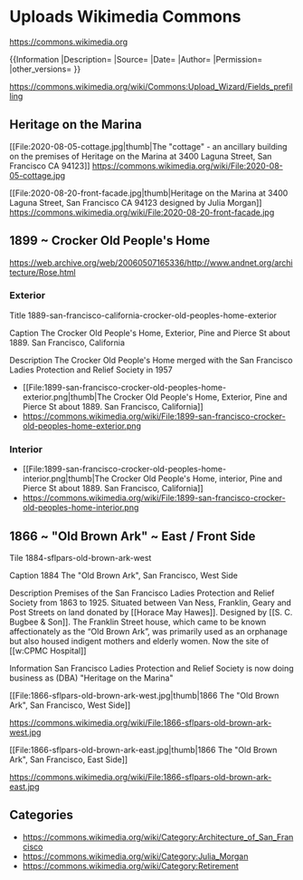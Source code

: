 # Uploads Wikimedia Commons

https://commons.wikimedia.org

{{Information
|Description=
|Source=
|Date=
|Author=
|Permission=
|other_versions=
}}

https://commons.wikimedia.org/wiki/Commons:Upload_Wizard/Fields_prefilling

## Heritage on the Marina

[[File:2020-08-05-cottage.jpg|thumb|The "cottage" - an ancillary building on the premises of Heritage on the Marina at 3400 Laguna Street, San Francisco CA 94123]]
https://commons.wikimedia.org/wiki/File:2020-08-05-cottage.jpg

[[File:2020-08-20-front-facade.jpg|thumb|Heritage on the Marina at 3400 Laguna Street, San Francisco CA 94123 designed by Julia Morgan]]
https://commons.wikimedia.org/wiki/File:2020-08-20-front-facade.jpg


## 1899 ~ Crocker Old People's Home

https://web.archive.org/web/20060507165336/http://www.andnet.org/architecture/Rose.html


### Exterior

Title
1889-san-francisco-california-crocker-old-peoples-home-exterior

Caption
The Crocker Old People's Home, Exterior, Pine and Pierce St about 1889. San Francisco, California

Description
The Crocker Old People's Home merged with the San Francisco Ladies Protection and Relief Society in 1957


* [[File:1899-san-francisco-crocker-old-peoples-home-exterior.png|thumb|The Crocker Old People's Home, Exterior, Pine and Pierce St about 1889. San Francisco, California]]
* https://commons.wikimedia.org/wiki/File:1899-san-francisco-crocker-old-peoples-home-exterior.png


### Interior

* [[File:1899-san-francisco-crocker-old-peoples-home-interior.png|thumb|The Crocker Old People's Home, interior, Pine and Pierce St about 1889. San Francisco, California]]
* https://commons.wikimedia.org/wiki/File:1899-san-francisco-crocker-old-peoples-home-interior.png


## 1866 ~ "Old Brown Ark" ~ East / Front Side

Tile
1884-sflpars-old-brown-ark-west

Caption
1884 The "Old Brown Ark", San Francisco, West Side

Description
Premises of the San Francisco Ladies Protection and Relief Society from 1863 to 1925. Situated between Van Ness, Franklin, Geary and Post Streets on land donated by [[Horace May Hawes]]. Designed by [[S. C. Bugbee & Son]]. The Franklin Street house, which came to be known affectionately as the “Old Brown Ark”, was primarily used as an orphanage but also housed indigent mothers and elderly women. Now the site of [[w:CPMC Hospital]]

Information
San Francisco Ladies Protection and Relief Society is now doing business as (DBA) "Heritage on the Marina"

[[File:1866-sflpars-old-brown-ark-west.jpg|thumb|1866 The "Old Brown Ark", San Francisco, West Side]]

https://commons.wikimedia.org/wiki/File:1866-sflpars-old-brown-ark-west.jpg


[[File:1866-sflpars-old-brown-ark-east.jpg|thumb|1866 The "Old Brown Ark", San Francisco, East Side]]

https://commons.wikimedia.org/wiki/File:1866-sflpars-old-brown-ark-east.jpg

## Categories

* https://commons.wikimedia.org/wiki/Category:Architecture_of_San_Francisco
* https://commons.wikimedia.org/wiki/Category:Julia_Morgan
* https://commons.wikimedia.org/wiki/Category:Retirement